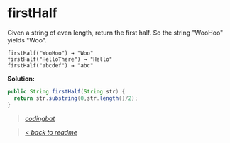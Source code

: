 # firstHalf

Given a string of even length, return the first half. So the string "WooHoo" yields "Woo".

```
firstHalf("WooHoo") → "Woo"
firstHalf("HelloThere") → "Hello"
firstHalf("abcdef") → "abc"
```

**Solution:**

```java
public String firstHalf(String str) {
  return str.substring(0,str.length()/2);
}
```

> _[codingbat](http://codingbat.com/prob/p172267)_

> [< _back to readme_](FINDREPLACEREADME)